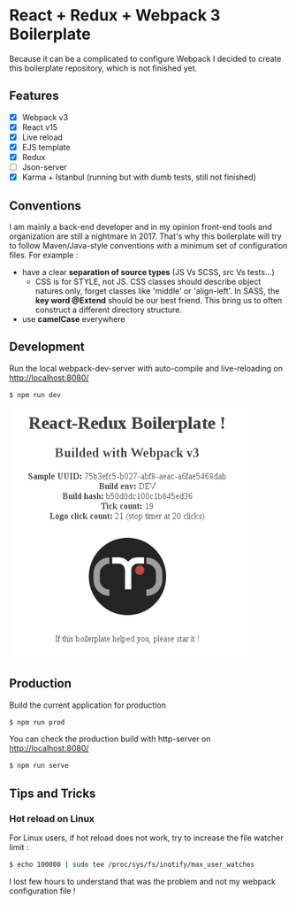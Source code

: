 # React + Redux + Webpack 3 Boilerplate

Because it can be a complicated to configure Webpack I decided to create this boilerplate repository, which is not finished yet.

## Features
- [x] Webpack v3
- [x] React v15
- [x] Live reload
- [X] EJS template
- [X] Redux
- [ ] Json-server
- [X] Karma + Istanbul (running but with dumb tests, still not finished)

## Conventions
I am mainly a back-end developer and in my opinion front-end tools and organization are still a nightmare in 2017. That's why this boilerplate will try to follow Maven/Java-style conventions with a minimum set of configuration files. For example :
 - have a clear __separation of source types__ (JS Vs SCSS, src Vs tests...)
   - CSS is for STYLE, not JS. CSS classes should describe object natures only, forget classes like 'middle' or 'align-left'. In SASS, the __key word @Extend__ should be our best friend. This bring us to often construct a different directory structure.   
 - use __camelCase__ everywhere

## Development
Run the local webpack-dev-server with auto-compile and live-reloading on [http://localhost:8080/](http://localhost:8080/)
```sh
$ npm run dev
```

![Screenshot](/screenshot.png)


## Production
Build the current application for production
```sh
$ npm run prod
```
You can check the production build with http-server on [http://localhost:8080/](http://localhost:8080/)
```sh
$ npm run serve
```


## Tips and Tricks

### Hot reload on Linux
For Linux users, if hot reload does not work, try to increase the file watcher limit :
```sh
$ echo 100000 | sudo tee /proc/sys/fs/inotify/max_user_watches
```
I lost few hours to understand that was the problem and not my webpack configuration file !
